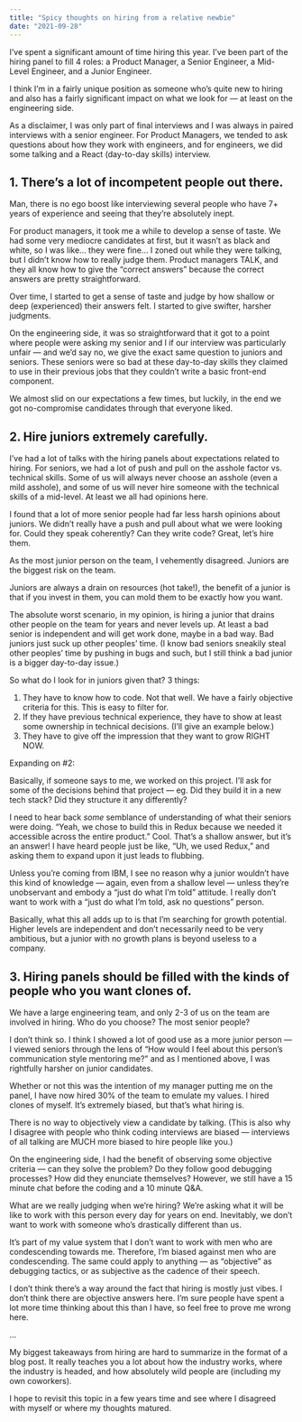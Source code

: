 ```yaml
---
title: "Spicy thoughts on hiring from a relative newbie"
date: "2021-09-28"
---
```



I’ve spent a significant amount of time hiring this year. I’ve been part of the hiring panel to fill 4 roles: a Product Manager, a Senior Engineer, a Mid-Level Engineer, and a Junior Engineer. 

I think I’m in a fairly unique position as someone who’s quite new to hiring and also has a fairly significant impact on what we look for — at least on the engineering side.

As a disclaimer, I was only part of final interviews and I was always in paired interviews with a senior engineer. For Product Managers, we tended to ask questions about how they work with engineers, and for engineers, we did some talking and a React (day-to-day skills) interview.

## 1. There’s a lot of incompetent people out there.
Man, there is no ego boost like interviewing several people who have 7+ years of experience and seeing that they’re absolutely inept.

For product managers, it took me a while to develop a sense of taste. We had some very mediocre candidates at first, but it wasn’t as black and white, so I was like… they were fine… I zoned out while they were talking, but I didn’t know how to really judge them. Product managers TALK, and they all know how to give the “correct answers” because the correct answers are pretty straightforward.

Over time, I started to get a sense of taste and judge by how shallow or deep (experienced) their answers felt. I started to give swifter, harsher judgments. 

On the engineering side, it was so straightforward that it got to a point where people were asking my senior and I if our interview was particularly unfair — and we’d say no, we give the exact same question to juniors and seniors. These seniors were so bad at these day-to-day skills they claimed to use in their previous jobs that they couldn’t write a basic front-end component. 

We almost slid on our expectations a few times, but luckily, in the end we got no-compromise candidates through that everyone liked. 

## 2. Hire juniors extremely carefully.
I’ve had a lot of talks with the hiring panels about expectations related to hiring. For seniors, we had a lot of push and pull on the asshole factor vs. technical skills. Some of us will always never choose an asshole (even a mild asshole), and some of us will never hire someone with the technical skills of a mid-level. At least we all had opinions here.

I found that a lot of more senior people had far less harsh opinions about juniors. We didn’t really have a push and pull about what we were looking for. Could they speak coherently? Can they write code? Great, let’s hire them.

As the most junior person on the team, I vehemently disagreed. Juniors are the biggest risk on the team. 

Juniors are always a drain on resources (hot take!), the benefit of a junior is that if you invest in them, you can mold them to be exactly how you want.

The absolute worst scenario, in my opinion, is hiring a junior that drains other people on the team for years and never levels up. At least a bad senior is independent and will get work done, maybe in a bad way. Bad juniors just suck up other peoples’ time. (I know bad seniors sneakily steal other peoples’ time by pushing in bugs and such, but I still think a bad junior is a bigger day-to-day issue.)

So what do I look for in juniors given that? 3 things:

1. They have to know how to code. Not that well. We have a fairly objective criteria for this. This is easy to filter for.
2. If they have previous technical experience, they have to show at least some ownership in technical decisions. (I’ll give an example below.)
3. They have to give off the impression that they want to grow RIGHT NOW.

Expanding on #2:

Basically, if someone says to me, we worked on this project. I’ll ask for some of the decisions behind that project — eg. Did they build it in a new tech stack? Did they structure it any differently? 

I need to hear back _some_ semblance of understanding of what their seniors were doing. “Yeah, we chose to build this in Redux because we needed it accessible across the entire product.” Cool. That’s a shallow answer, but it’s an answer! I have heard people just be like, “Uh, we used Redux,” and asking them to expand upon it just leads to flubbing. 

Unless you’re coming from IBM, I see no reason why a junior wouldn’t have this kind of knowledge — again, even from a shallow level — unless they’re unobservant and embody a “just do what I’m told” attitude. I really don’t want to work with a “just do what I’m told, ask no questions” person. 

Basically, what this all adds up to is that I’m searching for growth potential. Higher levels are independent and don’t necessarily need to be very ambitious, but a junior with no growth plans is beyond useless to a company.

## 3. Hiring panels should be filled with the kinds of people who you want clones of. 
We have a large engineering team, and only 2-3 of us on the team are involved in hiring. Who do you choose? The most senior people?

I don’t think so. I think I showed a lot of good use as a more junior person — I viewed seniors through the lens of “How would I feel about this person’s communication style mentoring me?” and as I mentioned above, I was rightfully harsher on junior candidates. 

Whether or not this was the intention of my manager putting me on the panel, I have now hired 30% of the team to emulate my values. I hired clones of myself. It’s extremely biased, but that’s what hiring is. 

There is no way to objectively view a candidate by talking. (This is also why I disagree with people who think coding interviews are biased — interviews of all talking are MUCH more biased to hire people like you.)

On the engineering side, I had the benefit of observing some objective criteria — can they solve the problem? Do they follow good debugging processes? How did they enunciate themselves? However, we still have a 15 minute chat before the coding and a 10 minute Q&A. 

What are we really judging when we’re hiring? We’re asking what it will be like to work with this person every day for years on end. Inevitably, we don’t want to work with someone who’s drastically different than us.

It’s part of my value system that I don’t want to work with men who are condescending towards me. Therefore, I’m biased against men who are condescending. The same could apply to anything — as “objective” as debugging tactics, or as subjective as the cadence of their speech.

I don’t think there’s a way around the fact that hiring is mostly just vibes. I don’t think there are objective answers here. I’m sure people have spent a lot more time thinking about this than I have, so feel free to prove me wrong here. 

…

My biggest takeaways from hiring are hard to summarize in the format of a blog post. It really teaches you a lot about how the industry works, where the industry is headed, and how absolutely wild people are (including my own coworkers). 

I hope to revisit this topic in a few years time and see where I disagreed with myself or where my thoughts matured.
